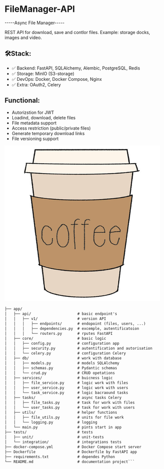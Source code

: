 # FileManager-API
-----Async File Manager-----

REST API for  download, save and contlor files. Example: storage docks, images and video.

## 🛠Stack:
- ✅ Backend: FastAPI, SQLAlchemy, Alembic, PostgreSQL, Redis
- ✅ Storage: MinIO (S3-storage)
- ✅ DevOps: Docker, Docker Compose, Nginx
- ✅ Extra: OAuth2, Celery

## Functional:
  - Autorizstion for JWT
  - Loadind, download, delete files
  - File metadata support
  - Access restriction (public/private files)
  - Generate temporary download links
  - File versioning support


![alt text](app/templates/static/cofe.jpg)

```FileManager-API/
├── app/
│   ├── api/                     # basic endpoint's
│   │   ├── v1/                  # version API
│   │   │   ├── endpoints/       # endopoint (files, users, ...)
│   │   │   ├── dependencies.py  # excemple, autentificatoion
│   │   │   └── routers.py       # rputes FastAPI
│   ├── core/                    # basic logic
│   │   ├── config.py            # configuration app
│   │   ├── security.py          # autentification and autorisation
│   │   └── celery.py            # configuration Celery
│   ├── db/                      # work with database
│   │   ├── models.py            # models SQLAlchemy
│   │   ├── schemas.py           # Pydantic schemas
│   │   └── crud.py              # CRUD opetations
│   ├── services/                # buicness logic
│   │   ├── file_service.py      # logic work with files
│   │   ├── user_service.py      # logic work with users
│   │   └── task_service.py      # logic bacraound tasks
│   ├── tasks/                   # async tasks Celery
│   │   ├── file_tasks.py        # task for work with files
│   │   └── user_tasks.py        # task for work with users
│   ├── utils/                   # helper functions
│   │   ├── file_utils.py        # units for file work
│   │   └── logging.py           # logging
│   └── main.py                  # pints start in app
├── tests/                       # tests
│   ├── unit/                    # unit-tests
│   └── integration/             # integrations tests
├── docker-compose.yml           # Docker Compose start server
├── Dockerfile                   # Dockerfile by FastAPI app
├── requirements.txt             # dependes Python
└── README.md                    # documentation project```

